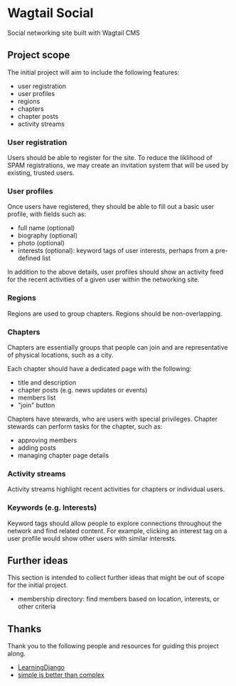 # Wagtail Social

Social networking site built with Wagtail CMS

## Project scope

The initial project will aim to include the following features:

- user registration
- user profiles
- regions
- chapters
- chapter posts
- activity streams

### User registration

Users should be able to register for the site. To reduce the liklihood of SPAM registrations, we may create an invitation system that will be used by existing, trusted users.

### User profiles

Once users have registered, they should be able to fill out a basic user profile, with fields such as:

- full name (optional)
- biography (optional)
- photo (optional)
- interests (optional): keyword tags of user interests, perhaps from a pre-defined list

In addition to the above details, user profiles should show an activity feed for the recent activities of a given user within the networking site.

### Regions

Regions are used to group chapters. Regions should be non-overlapping.

### Chapters

Chapters are essentially groups that people can join and are representative of physical locations, such as a city.

Each chapter should have a dedicated page with the following:

- title and description
- chapter posts (e.g. news updates or events)
- members list
- "join" button

Chapters have stewards, who are users with special privileges. Chapter stewards can perform tasks for the chapter, such as:

- approving members
- adding posts
- managing chapter page details

### Activity streams

Activity streams highlight recent activities for chapters or individual users.

### Keywords (e.g. Interests)

Keyword tags should allow people to explore connections throughout the network and find related content. For example, clicking an interest tag on a user profile would show other users with similar interests.

## Further ideas

This section is intended to collect further ideas that might be out of scope for the initial project.

- membership directory: find members based on location, interests, or other criteria

## Thanks

Thank you to the following people and resources for guiding this project along.

- [LearningDjango](https://learndjango.com/books/)
- [simple is better than complex](https://simpleisbetterthancomplex.com/)

